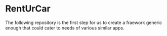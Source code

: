 # RentUrCar

The following repository is the first step for us to create a fraework generic enough that could cater to needs of various similar apps. 
